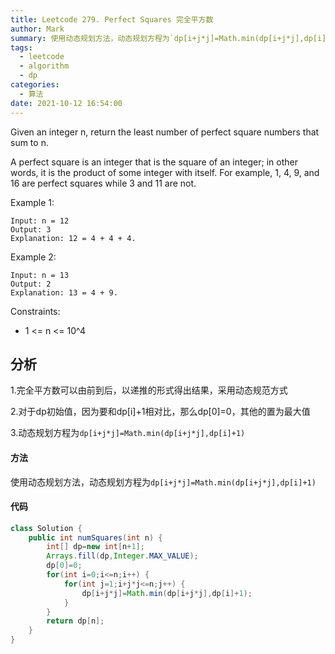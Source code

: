 ```yaml
---
title: Leetcode 279. Perfect Squares 完全平方数
author: Mark
summary: 使用动态规划方法，动态规划方程为`dp[i+j*j]=Math.min(dp[i+j*j],dp[i]+1)`
tags:
  - leetcode
  - algorithm
  - dp
categories:
  - 算法
date: 2021-10-12 16:54:00
---
```

Given an integer n, return the least number of perfect square numbers that sum to n.

A perfect square is an integer that is the square of an integer; in other words, it is the product of some integer with itself. For example, 1, 4, 9, and 16 are perfect squares while 3 and 11 are not.

 

Example 1:

```
Input: n = 12
Output: 3
Explanation: 12 = 4 + 4 + 4.
```
Example 2:

```
Input: n = 13
Output: 2
Explanation: 13 = 4 + 9.
```

Constraints:

+ 1 <= n <= 10^4

## 分析

1.完全平方数可以由前到后，以递推的形式得出结果，采用动态规范方式

2.对于dp初始值，因为要和dp[i]+1相对比，那么dp[0]=0，其他的置为最大值

3.动态规划方程为`dp[i+j*j]=Math.min(dp[i+j*j],dp[i]+1)`

#### 方法

使用动态规划方法，动态规划方程为`dp[i+j*j]=Math.min(dp[i+j*j],dp[i]+1)`

#### 代码

```java
class Solution {
    public int numSquares(int n) {
        int[] dp=new int[n+1];
        Arrays.fill(dp,Integer.MAX_VALUE);
        dp[0]=0;
        for(int i=0;i<=n;i++) {
            for(int j=1;i+j*j<=n;j++) {
                dp[i+j*j]=Math.min(dp[i+j*j],dp[i]+1);
            }
        }
        return dp[n];
    }
}
```

